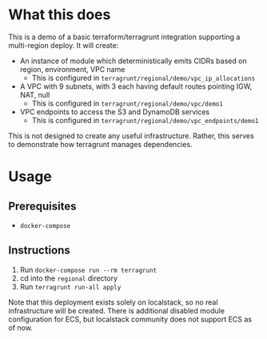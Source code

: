 # What this does
This is a demo of a basic terraform/terragrunt integration supporting a multi-region deploy. It will create:
* An instance of module which deterministically emits CIDRs based on region, environment, VPC name
    * This is configured in `terragrunt/regional/demo/vpc_ip_allocations`
* A VPC with 9 subnets, with 3 each having default routes pointing IGW, NAT, null
    * This is configured in `terragrunt/regional/demo/vpc/demo1`
* VPC endpoints to access the S3 and DynamoDB services
    * This is configured in `terragrunt/regional/demo/vpc_endpoints/demo1`

This is not designed to create any useful infrastructure. Rather, this serves to demonstrate how terragrunt manages dependencies.

# Usage
## Prerequisites
* `docker-compose`
## Instructions
1) Run `docker-compose run --rm terragrunt`
1) cd into the `regional` directory
1) Run `terragrunt run-all apply`

Note that this deployment exists solely on localstack, so no real infrastructure will be created. There is additional disabled module configuration for ECS, but localstack community does not support ECS as of now.
